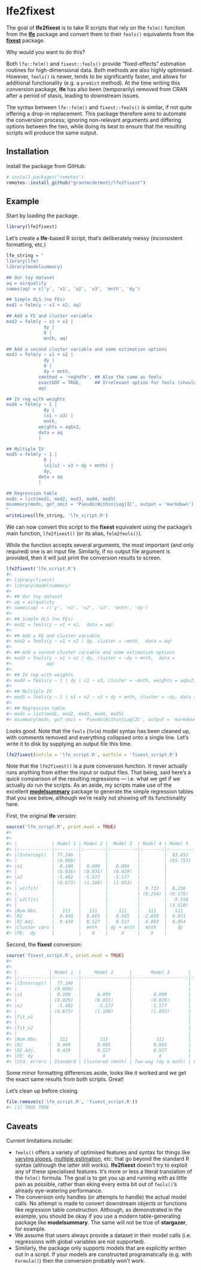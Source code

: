 
<!-- README.md is generated from README.Rmd. Please edit that file -->

# lfe2fixest

<!-- badges: start -->
<!-- badges: end -->

The goal of **lfe2fixest** is to take R scripts that rely on the
`felm()` function from the [**lfe**](https://github.com/sgaure/lfe)
package and convert them to their `feols()` equivalents from the
[**fixest**](https://github.com/lrberge/fixest) package.

Why would you want to do this?

Both `lfe::felm()` and `fixest::feols()` provide “fixed-effects”
estimation routines for high-dimensional data. Both methods are also
highly optimised. However, `feols()` is newer, tends to be significantly
faster, and allows for additional functionality (e.g. a `predict`
method). At the time writing this conversion package, **lfe** has also
been (temporarily) removed from CRAN after a period of stasis, leading
to downstream issues.

The syntax between `lfe::felm()` and `fixest::feols()` is similar, if
not quite offering a drop-in replacement. This package therefore aims to
automate the conversion process; ignoring non-relevant arguments and
differing options between the two, while doing its best to ensure that
the resulting scripts will produce the same output.

## Installation

Install the package from GitHub:

``` r
# install.packages("remotes")
remotes::install_github("grantmcdermott/lfe2fixest")
```

## Example

Start by loading the package.

``` r
library(lfe2fixest)
```

Let’s create a **lfe**-based R script, that’s deliberately messy
(inconsistent formatting, etc.)

``` r
lfe_string = "
library(lfe)
library(modelsummary)

## Our toy dataset
aq = airquality
names(aq) = c('y', 'x1', 'x2', 'x3', 'mnth', 'dy')

## Simple OLS (no FEs)
mod1 = felm(y ~ x1 + x2, aq)

## Add a FE and cluster variable
mod2 = felm(y ~ x1 + x2 |
              dy |
              0 |
              mnth, aq)

## Add a second cluster variable and some estimation options
mod3 = felm(y ~ x1 + x2 |
              dy |
              0 |
              dy + mnth,
            cmethod = 'reghdfe', ## Also the same as feols
            exactDOF = TRUE,     ## Irrelevant option for feols (should be ignored)
            aq)

## IV reg with weights
mod4 = felm(y ~ 1 |
              dy |
              (x1 ~ x3) |
              mnth,
            weights = aq$x2,
            data = aq
            )

## Multiple IV
mod5 = felm(y ~ 1 |
              0 |
              (x1|x2 ~ x3 + dy + mnth) |
              dy,
            data = aq
            )

## Regression table
mods = list(mod1, mod2, mod3, mod4, mod5)
msummary(mods, gof_omit = 'Pseudo|Within|Log|IC', output = 'markdown')
"
writeLines(lfe_string, 'lfe_script.R')
```

We can now convert this script to the **fixest** equivalent using the
package’s main function, `lfe2fixest()` (or its alias, `felm2feols()`).

While the function accepts several arguments, the most important (and
only required) one is an input file. Similarly, if no output file
argument is provided, then it will just print the conversion results to
screen.

``` r
lfe2fixest('lfe_script.R')
#> 
#> library(fixest)
#> library(modelsummary)
#> 
#> ## Our toy dataset
#> aq = airquality
#> names(aq) = c('y', 'x1', 'x2', 'x3', 'mnth', 'dy')
#> 
#> ## Simple OLS (no FEs)
#> mod1 = feols(y ~ x1 + x2,  data = aq)
#> 
#> ## Add a FE and cluster variable
#> mod2 = feols(y ~ x1 + x2 | dy, cluster = ~mnth,  data = aq)
#> 
#> ## Add a second cluster variable and some estimation options
#> mod3 = feols(y ~ x1 + x2 | dy, cluster = ~dy + mnth,  data =
#>             aq)
#> 
#> ## IV reg with weights
#> mod4 = feols(y ~ 1 | dy | x1 ~ x3, cluster = ~mnth, weights = aq$x2, data = aq )
#> 
#> ## Multiple IV
#> mod5 = feols(y ~ 1 | x1 + x2 ~ x3 + dy + mnth, cluster = ~dy, data = aq )
#> 
#> ## Regression table
#> mods = list(mod1, mod2, mod3, mod4, mod5)
#> msummary(mods, gof_omit = 'Pseudo|Within|Log|IC', output = 'markdown')
```

Looks good. Note that the `feols` (`felm`) model syntax has been cleaned
up, with comments removed and everything collapsed onto a single line.
Let’s write it to disk by supplying an output file this time.

``` r
lfe2fixest(infile = 'lfe_script.R', outfile = 'fixest_script.R')
```

Note that the `lfe2fixest()` is a pure conversion function. It never
actually runs anything from either the input or output files. That
being, said here’s a quick comparison of the resulting regressions —
i.e. what we get if we actually *do* run the scripts. As an aside, my
scripts make use of the excellent
[**modelsummary**](https://vincentarelbundock.github.io/modelsummary/index.html)
package to generate the simple regression tables that you see below,
although we’re really not showing off its functionality here.

First, the original **lfe** version:

``` r
source('lfe_script.R', print.eval = TRUE)
#> 
#> 
#> |             | Model 1 | Model 2 |  Model 3  | Model 4 | Model 5  |
#> |:------------|:-------:|:-------:|:---------:|:-------:|:--------:|
#> |(Intercept)  | 77.246  |         |           |         |  93.452  |
#> |             | (9.068) |         |           |         | (65.757) |
#> |x1           |  0.100  |  0.099  |   0.099   |         |          |
#> |             | (0.026) | (0.031) |  (0.029)  |         |          |
#> |x2           | -5.402  | -5.577  |  -5.577   |         |          |
#> |             | (0.673) | (1.100) |  (1.053)  |         |          |
#> |`x1(fit)`    |         |         |           |  0.733  |  0.236   |
#> |             |         |         |           | (0.254) | (0.179)  |
#> |`x2(fit)`    |         |         |           |         |  -9.558  |
#> |             |         |         |           |         | (3.510)  |
#> |Num.Obs.     |   111   |   111   |    111    |   111   |   111    |
#> |R2           |  0.449  |  0.665  |   0.665   | -2.658  |  0.071   |
#> |R2 Adj.      |  0.439  |  0.527  |   0.527   | -4.093  |  0.054   |
#> |Cluster vars |         |  mnth   | dy + mnth |  mnth   |    dy    |
#> |FE:  dy      |         |    X    |     X     |    X    |          |
```

Second, the **fixest** conversion:

``` r
source('fixest_script.R', print.eval = TRUE)
#> 
#> 
#> |            | Model 1  |     Model 2      |       Model 3       |     Model 4      |    Model 5     |
#> |:-----------|:--------:|:----------------:|:-------------------:|:----------------:|:--------------:|
#> |(Intercept) |  77.246  |                  |                     |                  |     93.452     |
#> |            | (9.068)  |                  |                     |                  |    (65.757)    |
#> |x1          |  0.100   |      0.099       |        0.099        |                  |                |
#> |            | (0.026)  |     (0.031)      |       (0.029)       |                  |                |
#> |x2          |  -5.402  |      -5.577      |       -5.577        |                  |                |
#> |            | (0.673)  |     (1.100)      |       (1.053)       |                  |                |
#> |fit_x1      |          |                  |                     |      0.733       |     0.236      |
#> |            |          |                  |                     |     (0.254)      |    (0.179)     |
#> |fit_x2      |          |                  |                     |                  |     -9.558     |
#> |            |          |                  |                     |                  |    (3.510)     |
#> |Num.Obs.    |   111    |       111        |         111         |       111        |      111       |
#> |R2          |  0.449   |      0.665       |        0.665        |      -2.658      |     0.071      |
#> |R2 Adj.     |  0.439   |      0.527       |        0.527        |      -4.093      |     0.054      |
#> |FE: dy      |          |        X         |          X          |        X         |                |
#> |Std. errors | Standard | Clustered (mnth) | Two-way (dy & mnth) | Clustered (mnth) | Clustered (dy) |
```

Some minor formatting differences aside, looks like it worked and we get
the exact same results from both scripts. Great!

Let’s clean up before closing.

``` r
file.remove(c('lfe_script.R', 'fixest_script.R'))
#> [1] TRUE TRUE
```

## Caveats

Current limitations include:

-   `feols()` offers a variety of optimised features and syntax for
    things like [varying
    slopes](https://cran.r-project.org/web/packages/fixest/vignettes/fixest_walkthrough.html#31_Varying_slopes),
    [multiple
    estimation](https://cran.r-project.org/web/packages/fixest/vignettes/multiple_estimations.html),
    etc. that go beyond the standard R syntax (although the latter still
    works). **lfe2fixest** doesn’t try to exploit any of these
    specialised features. It’s more or less a literal translation of the
    `felm()` formula. The goal is to get you up and running with as
    little pain as possible, rather than eking every extra bit out of
    `feols()`’s already eye-watering performance.
-   The conversion only handles (or attempts to handle) the actual model
    calls. No attempt is made to convert downstream objects or functions
    like regression table construction. Although, as demonstrated in the
    example, you should be okay if you use a modern table-generating
    package like **modelsummary**. The same will not be true of
    **stargazer**, for example.
-   We assume that users always provide a dataset in their model calls
    (i.e.  regressions with global variables are not supported).
-   Similarly, the package only supports models that are explicitly
    written out in a script. If your models are constructed
    programatically (e.g. with `Formula()`) then the conversion probably
    won’t work.

